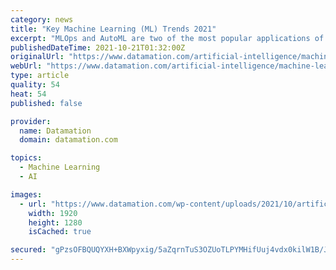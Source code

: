 ```yaml
---
category: news
title: "Key Machine Learning (ML) Trends 2021"
excerpt: "MLOps and AutoML are two of the most popular applications of machine learning today, giving teams the ability to automate tasks and bring DevOps principles to machine learning use cases. Read Maloney, SVP of marketing at H2O.ai, a top AI and hybrid cloud ..."
publishedDateTime: 2021-10-21T01:32:00Z
originalUrl: "https://www.datamation.com/artificial-intelligence/machine-learning-trends/"
webUrl: "https://www.datamation.com/artificial-intelligence/machine-learning-trends/"
type: article
quality: 54
heat: 54
published: false

provider:
  name: Datamation
  domain: datamation.com

topics:
  - Machine Learning
  - AI

images:
  - url: "https://www.datamation.com/wp-content/uploads/2021/10/artificial-intelligence-g790d89802_1920.jpg"
    width: 1920
    height: 1280
    isCached: true

secured: "gPzsOFBQUQYXH+BXWpyxig/5aZqrnTuS3OZUoTLPYMHifUuj4vdx0kilW1B/JFuNy/lqvEf9IX7gwmrfilP4f2yrD3uMnB+5Z7kSlNzQ/1evtIQPRkPQw2m+XlZggXBgN/KsNb8R4XKrZWs1cYVV1lrehmjFnT2PskhLx7nMr5/m1NtA0+oXHik0Wc6mSefwR8vYxyl+su/qEMFlIm5CuQksDMZVwMSbWv0mN6b3WIY6F9vSqsaJqXv7nzKCTP0kdHDIVjB03kTcM8KWpWoycaY16nlG/mZhuM5q/A+JJE6qNfuGw57Pi+wflECDne8NwuGCNbS6XBwN87AI9cBM19A/qj/EIEjvQggB/p5VdsY=;UaR6TPpa4L94F0XiALRWyA=="
---
```


